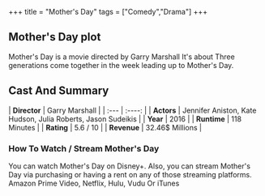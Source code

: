 +++
title = "Mother's Day"
tags = ["Comedy","Drama"]
+++
## Mother's Day plot
Mother's Day is a movie directed by Garry Marshall It's about Three generations come together in the week leading up to Mother's Day.
## Cast And Summary
| **Director**      | Garry Marshall |
    | :---        |    :----:   |
    |  **Actors** | Jennifer Aniston, Kate Hudson, Julia Roberts, Jason Sudeikis |
    | **Year**   | 2016    |
    |  **Runtime** | 118 Minutes |
    |  **Rating** | 5.6 / 10 | 
    |  **Revenue** | 32.46$ Millions |
### How To Watch / Stream Mother's Day
You can watch Mother's Day on Disney+.
Also, you can stream Mother's Day via purchasing or having a rent on any of those streaming platforms.
Amazon Prime Video, Netflix, Hulu, Vudu Or iTunes